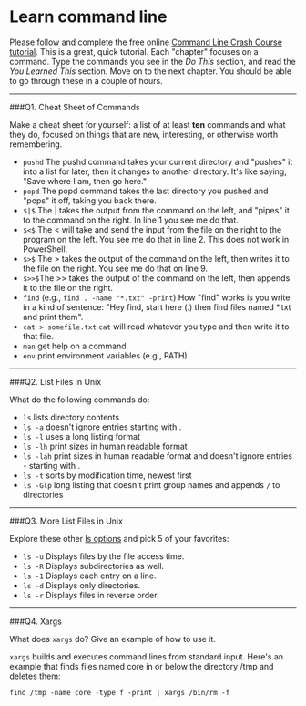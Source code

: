 # Learn command line

Please follow and complete the free online [Command Line Crash Course
tutorial](http://cli.learncodethehardway.org/book/). This is a great,
quick tutorial. Each "chapter" focuses on a command. Type the commands
you see in the _Do This_ section, and read the _You Learned This_
section. Move on to the next chapter. You should be able to go through
these in a couple of hours.

---

###Q1.  Cheat Sheet of Commands  

Make a cheat sheet for yourself: a list of at least **ten** commands and what they do, focused on things that are new, interesting, or otherwise worth remembering.

- `pushd` The pushd command takes your current directory and "pushes" it into a list for later, then it changes to another directory. It's like saying, "Save where I am, then go here."
- `popd` The popd command takes the last directory you pushed and "pops" it off, taking you back there.
- `$|$` The | takes the output from the command on the left, and "pipes" it to the command on the right. In line 1 you see me do that.
- `$<$` The < will take and send the input from the file on the right to the program on the left. You see me do that in line 2. This does not work in PowerShell.
- `$>$` The > takes the output of the command on the left, then writes it
to the file on the right. You see me do that on line 9.
- `$>>$`The >> takes the output of the command on the left, then appends it
to the file on the right.
- `find` (e.g., `find . -name "*.txt" -print`) How "find" works is you write in a kind of sentence: "Hey find, start here (.) then find files named *.txt and print them".
- `cat > somefile.txt` `cat` will read whatever you type and then write it to that file.
- `man` get help on a command
- `env` print environment variables (e.g., PATH)

---

###Q2.  List Files in Unix   

What do the following commands do:  
- `ls`  lists directory contents
- `ls -a`  doesn't ignore entries starting with .
- `ls -l`  uses a long listing format
- `ls -lh`  print sizes in human readable format
- `ls -lah`  print sizes in human readable format and doesn't ignore entries - starting with .
- `ls -t`  sorts by modification time, newest first
- `ls -Glp`  long listing that doesn't print group names and appends `/` to directories

---

###Q3.  More List Files in Unix  

Explore these other [ls options](http://www.techonthenet.com/unix/basic/ls.php) and pick 5 of your favorites:

- `ls -u` Displays files by the file access time.
- `ls -R` Displays subdirectories as well.
- `ls -1` Displays each entry on a line.
- `ls -d` Displays only directories.
- `ls -r` Displays files in reverse order.

---

###Q4.  Xargs   

What does `xargs` do? Give an example of how to use it.

`xargs` builds and executes command lines from standard input. Here's an example that finds files named core in or below the directory /tmp and deletes them:

`find /tmp -name core -type f -print | xargs /bin/rm -f`
 

